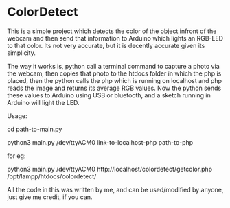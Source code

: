 # ColorDetect

This is a simple project which detects the color of the object infront of the webcam and then send that information to Arduino which lights an RGB-LED to that color. Its not very accurate, but it is decently accurate given its simplicity. 

The way it works is, python call a terminal command to capture a photo via the webcam, then copies that photo to the htdocs folder in which the php is placed, then the python calls the php which is running on localhost and php reads the image and returns its average RGB values. Now the python sends these values to Arduino using USB or bluetooth, and a sketch running in Arduino will light the LED.

Usage: 

cd path-to-main.py

python3 main.py /dev/ttyACM0 link-to-localhost-php path-to-php

for eg:

python3 main.py /dev/ttyACM0 http://localhost/colordetect/getcolor.php /opt/lampp/htdocs/colordetect/

All the code in this was written by me, and can be used/modified by anyone, just give me credit, if you can.
